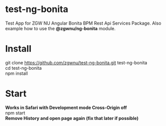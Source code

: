 # test-ng-bonita
Test App for ZGW NU Angular Bonita BPM Rest Api Services Package. Also example how to use the __@zgwnu/ng-bonita__ module.

# Install
git clone https://github.com/zgwnu/test-ng-bonita.git test-ng-bonita  
cd test-ng-bonita  
npm install

# Start
__Works in Safari with Development mode Cross-Origin off__  
npm start  
__Remove History and open page again (fix that later if possible)__  
